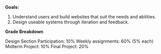 **Goals:**
1. Understand users and build websites that suit the needs and abilities.
2. Design useable systems through iteration and feedback.

**Grade Breakdown**

Design Section Participation: 10%
Weekly assignments: 60% (5% each)
Midterm Project: 10%
Final Project: 20%
